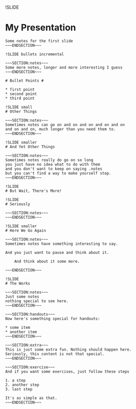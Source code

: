 !SLIDE
# My Presentation #

~~~SECTION:notes~~~
Some notes for the first slide
~~~ENDSECTION~~~

!SLIDE bullets incremental

~~~SECTION:notes~~~
Some more notes, longer and more interesting I guess
~~~ENDSECTION~~~

# Bullet Points #

* first point
* second point
* third point

!SLIDE small
# Other Things

~~~SECTION:notes~~~
Sometimes notes can go on and on and on and on and on
and on and on, much longer than you need them to.
~~~ENDSECTION~~~

!SLIDE smaller
# And Yet Other Things

~~~SECTION:notes~~~
Sometimes notes really do go on so long
you just have no idea what to do with them
and you don't want to keep on saying .notes
but you can't find a way to make yourself stop.
~~~ENDSECTION~~~

!SLIDE
# But Wait, There's More!

!SLIDE
# Seriously

~~~SECTION:notes~~~
~~~ENDSECTION~~~

!SLIDE smaller
# Here We Go Again

~~~SECTION:notes~~~
Sometimes notes have something interesting to say.

And you just want to pause and think about it.

    And think about it some more.

~~~ENDSECTION~~~

!SLIDE
# The Works

~~~SECTION:notes~~~
Just some notes
nothing special to see here.
~~~ENDSECTION~~~

~~~SECTION:handouts~~~
Now here's something special for handouts:

* some item
* another item
~~~ENDSECTION~~~

~~~SECTION:extra~~~
This is just some extra fun. Nothing should happen here.
Seriously, this content is not that special.
~~~ENDSECTION~~~

~~~SECTION:exercise~~~
And if you want some exercises, just follow these steps

1. a step
2. another step
3. last step

It's as simple as that.
~~~ENDSECTION~~~
